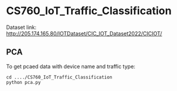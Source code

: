 # CS760_IoT_Traffic_Classification

Dataset link: http://205.174.165.80/IOTDataset/CIC_IOT_Dataset2022/CICIOT/

## PCA

To get pcaed data with device name and traffic type:

```
cd ..../CS760_IoT_Traffic_Classification
python pca.py
```
